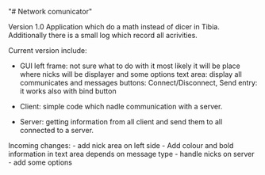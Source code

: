 "# Network comunicator" 

Version 1.0
Application which do a math instead of dicer in Tibia. Additionally there is a small log which record all acrivities.

Current version include:
- GUI
    left frame: not sure what to do with it most likely it will be place where nicks will be displayer and some options
    text area: display all communicates and messages
    buttons: Connect/Disconnect, Send
    entry: it works also with bind <enter> button

- Client: 
    simple code which nadle communication with a server. 

- Server: 
    getting information from all client and send them to all connected to a server. 

Incoming changes:
    - add nick area on left side
    - Add colour and bold information in text area depends on message type
    - handle nicks on server
    - add some options

